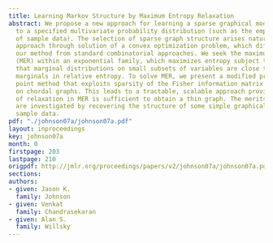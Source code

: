 ```yaml
---
title: Learning Markov Structure by Maximum Entropy Relaxation
abstract: We propose a new approach for learning a sparse graphical model approximation
  to a specified multivariate probability distribution (such as the empirical distribution
  of sample data). The selection of sparse graph structure arises naturally in our
  approach through solution of a convex optimization problem, which differentiates
  our method from standard combinatorial approaches. We seek the maximum entropy relaxation
  (MER) within an exponential family, which maximizes entropy subject to constraints
  that marginal distributions on small subsets of variables are close to the prescribed
  marginals in relative entropy. To solve MER, we present a modified primal-dual interior
  point method that exploits sparsity of the Fisher information matrix in models defined
  on chordal graphs. This leads to a tractable, scalable approach provided the level
  of relaxation in MER is sufficient to obtain a thin graph. The merits of our approach
  are investigated by recovering the structure of some simple graphical models from
  sample data.
pdf: "./johnson07a/johnson07a.pdf"
layout: inproceedings
key: johnson07a
month: 0
firstpage: 203
lastpage: 210
origpdf: http://jmlr.org/proceedings/papers/v2/johnson07a/johnson07a.pdf
sections: 
authors:
- given: Jason K.
  family: Johnson
- given: Venkat
  family: Chandrasekaran
- given: Alan S.
  family: Willsky
---
```

